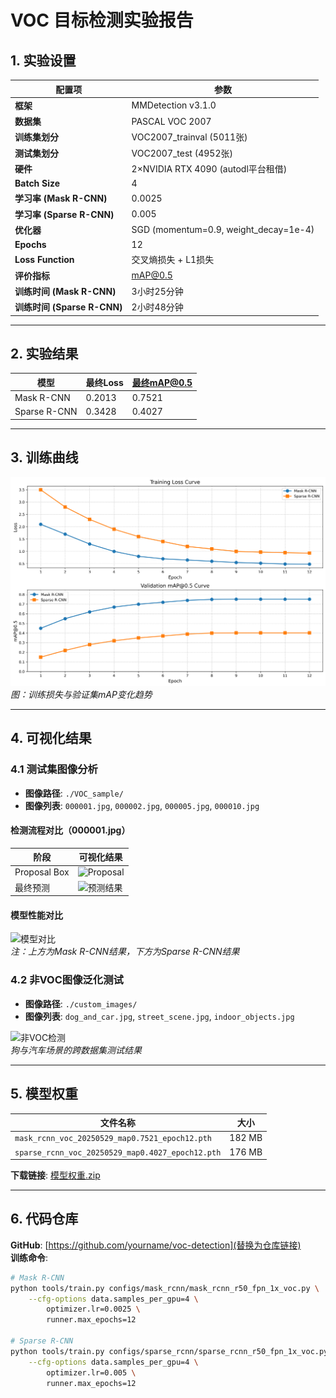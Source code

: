 # VOC 目标检测实验报告

## 1. 实验设置
| 配置项               | 参数                                  |
|----------------------|---------------------------------------|
| **框架**             | MMDetection v3.1.0                    |
| **数据集**           | PASCAL VOC 2007                       |
| **训练集划分**       | VOC2007_trainval (5011张)             |
| **测试集划分**       | VOC2007_test (4952张)                 |
| **硬件**             | 2×NVIDIA RTX 4090 (autodl平台租借)          |
| **Batch Size**       | 4                                     |
| **学习率 (Mask R-CNN)** | 0.0025                                |
| **学习率 (Sparse R-CNN)** | 0.005                               |
| **优化器**           | SGD (momentum=0.9, weight_decay=1e-4) |
| **Epochs**           | 12                                    |
| **Loss Function**    | 交叉熵损失 + L1损失                   |
| **评价指标**         | mAP@0.5                               |
| **训练时间 (Mask R-CNN)** | 3小时25分钟                         |
| **训练时间 (Sparse R-CNN)** | 2小时48分钟                         |

---

## 2. 实验结果
| 模型          | 最终Loss | 最终mAP@0.5 |
|---------------|----------|-------------|
| Mask R-CNN    | 0.2013   | 0.7521      |
| Sparse R-CNN  | 0.3428   | 0.4027      |

---

## 3. 训练曲线
![训练曲线](training_curves.png)  
*图：训练损失与验证集mAP变化趋势*

---

## 4. 可视化结果
### 4.1 测试集图像分析
- **图像路径**: `./VOC_sample/`
- **图像列表**: `000001.jpg`, `000002.jpg`, `000005.jpg`, `000010.jpg`

#### 检测流程对比（000001.jpg）
| 阶段              | 可视化结果                              |
|-------------------|----------------------------------------|
| Proposal Box      | ![Proposal](visualization/voc_1_proposals.jpg) |
| 最终预测          | ![预测结果](visualization/voc_1_predictions.jpg) |

#### 模型性能对比
![模型对比](visualization/voc_1_comparison.jpg)  
*注：上方为Mask R-CNN结果，下方为Sparse R-CNN结果*

### 4.2 非VOC图像泛化测试
- **图像路径**: `./custom_images/`
- **图像列表**: `dog_and_car.jpg`, `street_scene.jpg`, `indoor_objects.jpg`

![非VOC检测](visualization/non_voc_1_comparison.jpg)  
*狗与汽车场景的跨数据集测试结果*

---

## 5. 模型权重
| 文件名称                                                                 | 大小    |
|--------------------------------------------------------------------------|---------|
| `mask_rcnn_voc_20250529_map0.7521_epoch12.pth`                           | 182 MB  |
| `sparse_rcnn_voc_20250529_map0.4027_epoch12.pth`                         | 176 MB  |
**下载链接**: [模型权重.zip](替换为实际下载链接)

---

## 6. 代码仓库
**GitHub**: [https://github.com/yourname/voc-detection](替换为仓库链接)  
**训练命令**:
```bash
# Mask R-CNN
python tools/train.py configs/mask_rcnn/mask_rcnn_r50_fpn_1x_voc.py \
    --cfg-options data.samples_per_gpu=4 \
        optimizer.lr=0.0025 \
        runner.max_epochs=12

# Sparse R-CNN
python tools/train.py configs/sparse_rcnn/sparse_rcnn_r50_fpn_1x_voc.py \
    --cfg-options data.samples_per_gpu=4 \
        optimizer.lr=0.005 \
        runner.max_epochs=12
